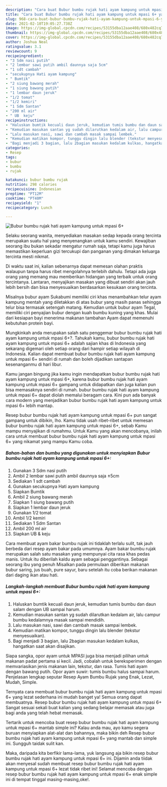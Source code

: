 ```yaml
---
description: "Cara buat Bubur bumbu rujak hati ayam kampung untuk mpasi 6+ yang nikmat Untuk Jualan"
title: "Cara buat Bubur bumbu rujak hati ayam kampung untuk mpasi 6+ yang nikmat Untuk Jualan"
slug: 968-cara-buat-bubur-bumbu-rujak-hati-ayam-kampung-untuk-mpasi-6-yang-nikmat-untuk-jualan
date: 2021-02-10T19:05:27.738Z
image: https://img-global.cpcdn.com/recipes/53155dba12aae408/680x482cq70/bubur-bumbu-rujak-hati-ayam-kampung-untuk-mpasi-6-foto-resep-utama.jpg
thumbnail: https://img-global.cpcdn.com/recipes/53155dba12aae408/680x482cq70/bubur-bumbu-rujak-hati-ayam-kampung-untuk-mpasi-6-foto-resep-utama.jpg
cover: https://img-global.cpcdn.com/recipes/53155dba12aae408/680x482cq70/bubur-bumbu-rujak-hati-ayam-kampung-untuk-mpasi-6-foto-resep-utama.jpg
author: Joshua Neal
ratingvalue: 3.1
reviewcount: 9
recipeingredient:
- "3 Sdm nasi putih"
- "2 lembar sawi putih ambil daunnya saja 5cm"
- "1 sdt cambah"
- "secukupnya Hati ayam kampung"
- " Bumtik"
- "2 siung bawang merah"
- "1 siung bawang putih"
- "1 lembar daun jeruk"
- "1/2 tomat"
- "1/2 kemiri"
- "1 Sdm Santan"
- "200 ml air"
- " UB  keju"
recipeinstructions:
- "Haluskan bumtik kecuali daun jeruk, kemudian tumis bumbu dan daun salam dengan UB sampai harum."
- "Kemudian masukan santan yg sudah dilarutkan kedalam air, lalu campur bumbu kedalamnya masak sampai mendidih."
- "Lalu masukan nasi, sawi dan cambah masak sampai lembek."
- "Kemudian matikan kompor, tunggu dingin lalu blender (tekstur menyesuaikan)."
- "Bagi menjadi 3 bagian, lalu 2bagian masukan kedalam kulkas, hangatkan saat akan disajikan."
categories:
- Resep
tags:
- bubur
- bumbu
- rujak

katakunci: bubur bumbu rujak 
nutrition: 298 calories
recipecuisine: Indonesian
preptime: "PT12M"
cooktime: "PT40M"
recipeyield: "1"
recipecategory: Lunch

---
```



![Bubur bumbu rujak hati ayam kampung untuk mpasi 6+](https://img-global.cpcdn.com/recipes/53155dba12aae408/680x482cq70/bubur-bumbu-rujak-hati-ayam-kampung-untuk-mpasi-6-foto-resep-utama.jpg)

Selaku seorang wanita, menyediakan masakan sedap kepada orang tercinta merupakan suatu hal yang menyenangkan untuk kamu sendiri. Kewajiban seorang ibu bukan sekadar mengatur rumah saja, tetapi kamu juga harus memastikan keperluan gizi tercukupi dan panganan yang dimakan keluarga tercinta mesti nikmat.

Di waktu  saat ini, kalian sebenarnya dapat memesan olahan praktis walaupun tanpa harus ribet mengolahnya terlebih dahulu. Tetapi ada juga orang yang memang mau memberikan hidangan yang terbaik untuk orang tercintanya. Lantaran, menyajikan masakan yang dibuat sendiri akan jauh lebih bersih dan bisa menyesuaikan berdasarkan kesukaan orang tercinta. 

Misalnya bubur ayam Sukabumi memiliki ciri khas menambahkan telur ayam kampung mentah yang diletakkan di atas bubur yang masih panas sehingga telur bisa termasak setengah matang. Kemudian untuk bubur ayam Tegal, memiliki ciri penyajian bubur dengan kuah bumbu kuning yang khas. Mulai dari kesiapan bayi menerima makanan tambahan Ayam dapat memenuhi kebutuhan protein bayi.

Mungkinkah anda merupakan salah satu penggemar bubur bumbu rujak hati ayam kampung untuk mpasi 6+?. Tahukah kamu, bubur bumbu rujak hati ayam kampung untuk mpasi 6+ adalah sajian khas di Indonesia yang sekarang digemari oleh setiap orang dari hampir setiap wilayah di Indonesia. Kalian dapat membuat bubur bumbu rujak hati ayam kampung untuk mpasi 6+ sendiri di rumah dan boleh dijadikan santapan kesenanganmu di hari libur.

Kamu jangan bingung jika kamu ingin mendapatkan bubur bumbu rujak hati ayam kampung untuk mpasi 6+, karena bubur bumbu rujak hati ayam kampung untuk mpasi 6+ gampang untuk didapatkan dan juga kalian pun bisa memasaknya sendiri di rumah. bubur bumbu rujak hati ayam kampung untuk mpasi 6+ dapat diolah memalui beragam cara. Kini pun ada banyak cara modern yang menjadikan bubur bumbu rujak hati ayam kampung untuk mpasi 6+ lebih mantap.

Resep bubur bumbu rujak hati ayam kampung untuk mpasi 6+ pun sangat gampang untuk dibikin, lho. Kamu tidak usah ribet-ribet untuk memesan bubur bumbu rujak hati ayam kampung untuk mpasi 6+, sebab Kamu mampu menyajikan di rumahmu. Untuk Kamu yang akan mencobanya, inilah cara untuk membuat bubur bumbu rujak hati ayam kampung untuk mpasi 6+ yang nikamat yang mampu Kamu coba.

<!--inarticleads1-->

##### Bahan-bahan dan bumbu yang digunakan untuk menyiapkan Bubur bumbu rujak hati ayam kampung untuk mpasi 6+:

1. Gunakan 3 Sdm nasi putih
1. Ambil 2 lembar sawi putih ambil daunnya saja ±5cm
1. Sediakan 1 sdt cambah
1. Gunakan secukupnya Hati ayam kampung
1. Siapkan  Bumtik
1. Ambil 2 siung bawang merah
1. Siapkan 1 siung bawang putih
1. Siapkan 1 lembar daun jeruk
1. Gunakan 1/2 tomat
1. Ambil 1/2 kemiri
1. Sediakan 1 Sdm Santan
1. Ambil 200 ml air
1. Siapkan  UB &amp; keju


Cara membuat ayam bakar bumbu rujak ini tidaklah terlalu sulit, tak jauh berbeda dari resep ayam bakar pada umumnya. Ayam bakar bumbu rujak merupakan salah satu masakan yang mempunyai cita rasa khas pedas manis. Untuk itu diberilah kaldu ayam sebagai penggantinya. Sebagai seorang ibu yang penuh Misalkan pada permulaan diberikan makanan bubur saring, jus buah, pure sayur, baru setelah itu coba berikan makanan dari daging ikan atau hati. 

<!--inarticleads2-->

##### Langkah-langkah membuat Bubur bumbu rujak hati ayam kampung untuk mpasi 6+:

1. Haluskan bumtik kecuali daun jeruk, kemudian tumis bumbu dan daun salam dengan UB sampai harum.
1. Kemudian masukan santan yg sudah dilarutkan kedalam air, lalu campur bumbu kedalamnya masak sampai mendidih.
1. Lalu masukan nasi, sawi dan cambah masak sampai lembek.
1. Kemudian matikan kompor, tunggu dingin lalu blender (tekstur menyesuaikan).
1. Bagi menjadi 3 bagian, lalu 2bagian masukan kedalam kulkas, hangatkan saat akan disajikan.


Siapa sangka, opor ayam untuk MPASI juga bisa menjadi pilihan untuk makanan padat pertama si kecil. Jadi, cobalah untuk bereksperimen dengan memvariasikan jenis makanan lain, tekstur, dan rasa. Tumis hati ayam dengan bawang putih. Opor ayam suwir: tumis bumbu halus sampai harum. Penjelasan lengkap seputar Resep Ayam Bumbu Rujak yang Enak, Lezat, Mudah, Simple. 

Ternyata cara membuat bubur bumbu rujak hati ayam kampung untuk mpasi 6+ yang lezat sederhana ini mudah banget ya! Semua orang dapat membuatnya. Resep bubur bumbu rujak hati ayam kampung untuk mpasi 6+ Sangat sesuai sekali buat kalian yang sedang belajar memasak atau juga bagi anda yang telah hebat memasak.

Tertarik untuk mencoba buat resep bubur bumbu rujak hati ayam kampung untuk mpasi 6+ mantab simple ini? Kalau anda mau, ayo kamu segera buruan menyiapkan alat-alat dan bahannya, maka bikin deh Resep bubur bumbu rujak hati ayam kampung untuk mpasi 6+ yang mantab dan simple ini. Sungguh taidak sulit kan. 

Maka, daripada kita berfikir lama-lama, yuk langsung aja bikin resep bubur bumbu rujak hati ayam kampung untuk mpasi 6+ ini. Dijamin anda tiidak akan menyesal sudah membuat resep bubur bumbu rujak hati ayam kampung untuk mpasi 6+ lezat tidak ribet ini! Selamat mencoba dengan resep bubur bumbu rujak hati ayam kampung untuk mpasi 6+ enak simple ini di tempat tinggal masing-masing,oke!.

